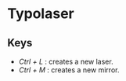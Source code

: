 Typolaser
==========

## Keys
* *Ctrl + L* : creates a new laser.
* *Ctrl + M* : creates a new mirror.

